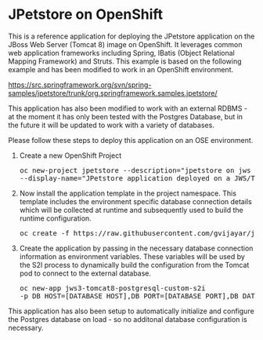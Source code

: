 # JPetstore on OpenShift

This is a reference application for deploying the JPetstore application on the JBoss Web Server (Tomcat 8) image on OpenShift. It leverages common web application frameworks including Spring, IBatis (Object Relational Mapping Framework) and Struts. This example is based on the following example and has been modified to work in an OpenShift environment.

https://src.springframework.org/svn/spring-samples/jpetstore/trunk/org.springframework.samples.jpetstore/

This application has also been modified to work with an external RDBMS - at the moment it has only been tested with the Postgres Database, but in the future it will be updated to work with a variety of databases. 

Please follow these steps to deploy this application on an OSE environment.

1. Create a new OpenShift Project
<ul><pre>oc new-project jpetstore --description="jpetstore on jws 8" 
--display-name="JPetstore application deployed on a JWS/Tomcat image connecting to a remote database"</pre></ul>

2. Now install the application template in the project namespace. This template includes the environment specific database connection details which will be collected at runtime and subsequently used to build the runtime configuration.
<ul><pre>oc create -f https://raw.githubusercontent.com/gvijayar/jpetstore-tomcat/master/jpetstore-ose3-externaldb.json</pre></ul>

3. Create the application by passing in the necessary database connection information as environment variables. These variables will be used by the S2I process to dynamically build the configuration from the Tomcat pod to connect to the external database.
<ul><pre>oc new-app jws3-tomcat8-postgresql-custom-s2i 
-p DB_HOST=[DATABASE_HOST],DB_PORT=[DATABASE_PORT],DB_DATABASE=[DATABSE_NAME],DB_USERNAME=[USERNAME],DB_PASSWORD=[PASSWORD]</pre></ul>

This application has also been setup to automatically initialize and configure the Postgres database on load - so no additonal database configuration is necessary.

